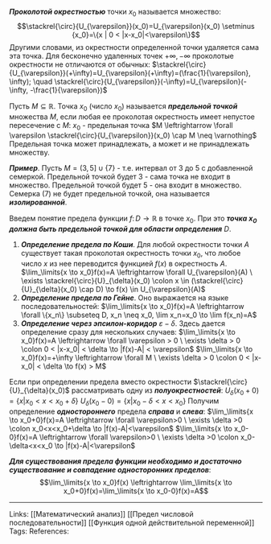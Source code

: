 ***Проколотой окрестностью*** точки $x_0$ называется множество:
$$\stackrel{\circ}{U_{\varepsilon}}(x_0)=U_{\varepsilon}(x_0) \setminus {x_0}=\{x | 0 < |x-x_0|<\varepsilon\}$$
Другими словами, из окрестности определенной точки удаляется сама эта точка. Для бесконечно удаленных точек $+\infty, -\infty$ проколотые окрестности не отличаются от обычных: 
$\stackrel{\circ}{U_{\varepsilon}}(+\infty)=U_{\varepsilon}(+\infty)=(\frac{1}{\varepsilon}, \infty); \quad \stackrel{\circ}{U_{\varepsilon}}(-\infty)=U_{\varepsilon}(-\infty, -\frac{1}{\varepsilon})$

Пусть $M \subseteq \mathbb{R}$. Точка $x_0$ (число $x_0$) называется ***предельной точкой*** множества $M$, если любая ее проколотая окрестность имеет непустое пересечение с $M$: 
$x_0$ - предельная точка $M \leftrightarrow \forall \varepsilon \stackrel{\circ}{U_{\varepsilon}}(x_0) \cap M \neq \varnothing$
Предельная точка может принадлежать, а может и не принадлежать множеству. 

***Пример***. Пусть $M=(3,5] \cup \{7\}$ - т.е. интервал от 3 до 5 с добавленной семеркой. Предельной точкой будет 3 - сама точка не входит в множество. Предельной точкой будет 5 - она входит в множество. Семерка (7) не будет предельной точкой, она называется ***изолированной***. 

Введем понятие предела функции $f \colon D \to \mathbb{R}$ в точке $x_0$. При это ***точка $x_0$ должна быть предельной точкой для области определения*** $D$. 
1. ***Определение предела по Коши***. Для любой окрестности точки $A$ существует такая проколотая окрестность точки $x_0$, что любое число $x$ из нее переводится функцией $f(x)$ в окрестность $A$. 
$\lim_\limits{x \to x_0}f(x)=A \leftrightarrow \forall U_{\varepsilon}(A) \ \exists \stackrel{\circ}{U}_{\delta}(x_0) \colon x \in (\stackrel{\circ}{U}_{\delta}(x_0) \cap D) \to f(x) \in U_{\varepsilon}(A)$
2. ***Определение предела по Гейне***. Оно выражается на языке последовательностей:
$\lim_\limits{x \to x_0}f(x)=A  \leftrightarrow \forall \{x_n\} \subseteq D, x_n \neq x_0, \lim x_n=x_0 \to \lim f(x_n)=A$
3. ***Определение через эпсилон-коридор*** $\varepsilon - \delta$. Здесь дается определение сразу для нескольких случаев:
$\lim_\limits{x \to x_0}f(x)=A \leftrightarrow \forall \varepsilon > 0 \ \exists \delta > 0 \colon  0 < |x-x_0| < \delta \to |f(x)-A| < \varepsilon$
$\lim_\limits{x \to x_0}f(x)=+\infty \leftrightarrow \forall M \ \exists \delta > 0 \colon  0 < |x-x_0| < \delta \to f(x) > M$

Если при определении предела вместо окрестности $\stackrel{\circ}{U}_{\delta}(x_0)$ рассматривать одну из ***полуокрестностей***:
$U_{\delta}(x_0+0)=\{x|x_0<x<x_0+\delta\}$
$U_{\delta}(x_0-0)=\{x|x_0-\delta<x<x_0\}$
Получим определение ***одностороннего*** предела ***справа*** и ***слева***:
$\lim_\limits{x \to x_0+0}f(x)=A \leftrightarrow \forall \varepsilon>0 \ \exists \delta >0 \colon x_0<x<x_0+\delta \to |f(x)-A|<\varepsilon$
$\lim_\limits{x \to x_0-0}f(x)=A \leftrightarrow \forall \varepsilon>0 \ \exists \delta >0 \colon x_0-\delta<x<x_0 \to |f(x)-A|<\varepsilon$

***Для существования предела функции необходимо и достаточно существование и совпадение односторонних пределов***: 
$$\lim_\limits{x \to x_0}f(x) \leftrightarrow \lim_\limits{x \to x_0+0}f(x)=\lim_\limits{x \to x_0-0}f(x)=A$$

___
Links: [[Математический анализ]] [[Предел числовой последовательности]] [[Функция одной действительной переменной]]
Tags: 
References: 